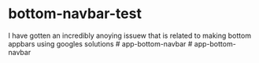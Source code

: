 # bottom-navbar-test
I have gotten an incredibly anoying issuew that is related to making bottom appbars using googles solutions
#   a p p - b o t t o m - n a v b a r  
 #   a p p - b o t t o m - n a v b a r  
 